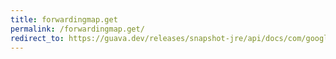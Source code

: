 ```yaml
---
title: forwardingmap.get
permalink: /forwardingmap.get/
redirect_to: https://guava.dev/releases/snapshot-jre/api/docs/com/google/common/collect/ForwardingMap.html#get-java.lang.Object-
---
```

